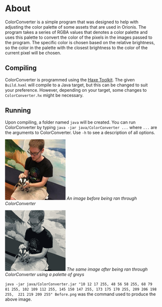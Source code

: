 # About
ColorConverter is a simple program that was designed to help with adjusting the color palette of some assets that are used in Orionis. The 
    program takes a series of RGBA values that denotes a color palette and uses this palette to convert the color of the pixels in the images 
    passed to the program. The specific color is chosen based on the relative brightness, so the color in the palette with the closest brightness 
    to the color of the current pixel will be chosen.

## Compiling
ColorConverter is programmed using the [Haxe Toolkit](https://haxe.org). The given `Build.hxml` will compile to a Java target, but this can be 
    changed to suit your preference. However, depending on your target, some changes to `ColorConverter.hx` might be necessary.

## Running
Upon compiling, a folder named `java` will be created. You can run ColorConverter by typing `java -jar java/ColorConverter ...` where `...` are 
    the arguments to ColorConverter. Use `-h` to see a description of all options.

![alt text](docs/Images/Before.png "An image before being ran through ColorConverter")
_An image before being ran through ColorConverter_

![alt text](docs/Images/After.png "The same image after being ran through ColorConverter using a palette of greys")
_The same image after being ran through ColorConverter using a palette of greys_

`java -jar java/ColorConverter.jar "10 12 17 255, 48 56 58 255, 68 79 81 255, 102 109 112 255, 145 150 147 255, 173 175 170 255, 209 206 198 255, 
    221 219 209 255" Before.png` was the command used to produce the above image.
